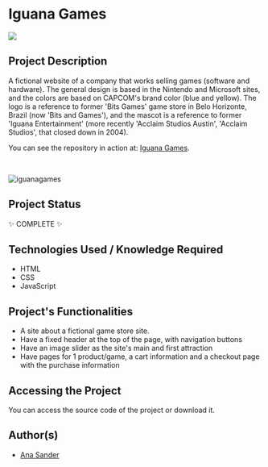 <h1>Iguana Games</h1>

<p>
<img src="https://img.shields.io/badge/status-COMPLETE-green?style=for-the-badge&logo=appveyor"/>
</p>

<h2>Project Description</h2>
<p>A fictional website of a company that works selling games (software and hardware). The general design is based in the Nintendo and Microsoft sites, and the colors are based on CAPCOM's brand color (blue and yellow). The logo is a reference to former 'Bits Games' game store in Belo Horizonte, Brazil (now 'Bits and Games'), and the mascot is a reference to former 'Iguana Entertainment' (more recently 'Acclaim Studios Austin', 'Acclaim Studios', that closed down in 2004).</p>
<p>You can see the repository in action at: <a href='https://iguana-games.vercel.app/'>Iguana Games</a>.</p>
</br>

![iguanagames](https://user-images.githubusercontent.com/108422924/231238653-585aba54-6e36-4a18-ada0-8090850dcd30.png)

<h2>Project Status</h2>
<p>✨ COMPLETE ✨</p>

<h2>Technologies Used / Knowledge Required</h2>
<ul>
<li>HTML</li>
<li>CSS</li>
<li>JavaScript</li>
</ul>

<h2>Project's Functionalities</h2>
<ul>
<li>A site about a fictional game store site.</li>
<li>Have a fixed header at the top of the page, with navigation buttons</li>
<li>Have an image slider as the site's main and first attraction</li>
<li>Have pages for 1 product/game, a cart information and a checkout page with the purchase information</li>
</ul>

<h2>Accessing the Project</h2>
<p>You can access the source code of the project or download it.</p>

<h2>Author(s)</h2>
<ul>
<li><a href='https://github.com/anasander'>Ana Sander</a></li>
</ul>
